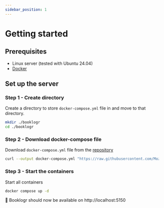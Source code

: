 ```yaml
---
sidebar_position: 1
---
```


# Getting started

## Prerequisites
* Linux server (tested with Ubuntu 24.04)
* [Docker](https://www.docker.com)

## Set up the server

### Step 1 - Create directory
Create a directory to store `docker-compose.yml` file in and move to that directory.
```sh
mkdir ./booklogr
cd ./booklogr
```

### Step 2 - Download docker-compose file
Download `docker-compose.yml` file from the [repository](https://github.com/Mozzo1000/booklogr)
```sh
curl --output docker-compose.yml "https://raw.githubusercontent.com/Mozzo1000/booklogr/refs/heads/main/docker-compose.yml"
```

### Step 3 - Start the containers
Start all containers
```sh
docker compose up -d
```

🎉 Booklogr should now be available on http://localhost:5150